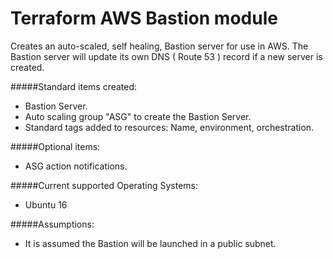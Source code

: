 # Terraform AWS Bastion module
Creates an auto-scaled, self healing, Bastion server for use in AWS. The Bastion server will update its own DNS ( Route 53 ) record if a new server is created. 

#####Standard items created:

 * Bastion Server.
 * Auto scaling group "ASG" to create the Bastion Server.
 * Standard tags added to resources: Name, environment, orchestration.

#####Optional items:

 * ASG action notifications.

#####Current supported Operating Systems:

 * Ubuntu 16

#####Assumptions:

 * It is assumed the Bastion will be launched in a public subnet.


